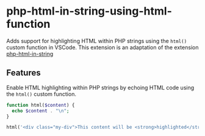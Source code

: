 # php-html-in-string-using-html-function

Adds support for highlighting HTML within PHP strings using the `html()` custom function in VSCode.
This extension is an adaptation of the extension [php-html-in-string](https://github.com/zoeyfrisart/php-html-in-string)


## Features

Enable HTML highlighting within PHP strings by echoing HTML code using the `html()` custom function.

```php
function html($content) {
  echo $content . "\n";
}

html('<div class="my-div">This content will be <strong>highlighted</strong> as HTML code, not as a long string</div>');
```

